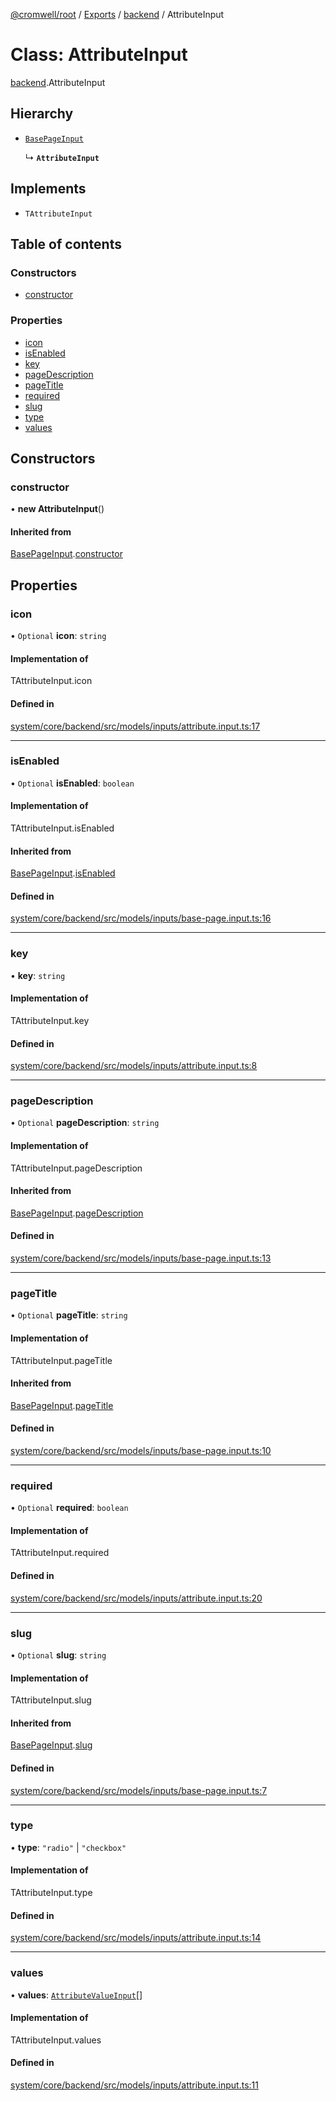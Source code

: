 [@cromwell/root](../README.md) / [Exports](../modules.md) / [backend](../modules/backend.md) / AttributeInput

# Class: AttributeInput

[backend](../modules/backend.md).AttributeInput

## Hierarchy

- [`BasePageInput`](backend.BasePageInput.md)

  ↳ **`AttributeInput`**

## Implements

- `TAttributeInput`

## Table of contents

### Constructors

- [constructor](backend.AttributeInput.md#constructor)

### Properties

- [icon](backend.AttributeInput.md#icon)
- [isEnabled](backend.AttributeInput.md#isenabled)
- [key](backend.AttributeInput.md#key)
- [pageDescription](backend.AttributeInput.md#pagedescription)
- [pageTitle](backend.AttributeInput.md#pagetitle)
- [required](backend.AttributeInput.md#required)
- [slug](backend.AttributeInput.md#slug)
- [type](backend.AttributeInput.md#type)
- [values](backend.AttributeInput.md#values)

## Constructors

### constructor

• **new AttributeInput**()

#### Inherited from

[BasePageInput](backend.BasePageInput.md).[constructor](backend.BasePageInput.md#constructor)

## Properties

### icon

• `Optional` **icon**: `string`

#### Implementation of

TAttributeInput.icon

#### Defined in

[system/core/backend/src/models/inputs/attribute.input.ts:17](https://github.com/CromwellCMS/Cromwell/blob/master/system/core/backend/src/models/inputs/attribute.input.ts#L17)

___

### isEnabled

• `Optional` **isEnabled**: `boolean`

#### Implementation of

TAttributeInput.isEnabled

#### Inherited from

[BasePageInput](backend.BasePageInput.md).[isEnabled](backend.BasePageInput.md#isenabled)

#### Defined in

[system/core/backend/src/models/inputs/base-page.input.ts:16](https://github.com/CromwellCMS/Cromwell/blob/master/system/core/backend/src/models/inputs/base-page.input.ts#L16)

___

### key

• **key**: `string`

#### Implementation of

TAttributeInput.key

#### Defined in

[system/core/backend/src/models/inputs/attribute.input.ts:8](https://github.com/CromwellCMS/Cromwell/blob/master/system/core/backend/src/models/inputs/attribute.input.ts#L8)

___

### pageDescription

• `Optional` **pageDescription**: `string`

#### Implementation of

TAttributeInput.pageDescription

#### Inherited from

[BasePageInput](backend.BasePageInput.md).[pageDescription](backend.BasePageInput.md#pagedescription)

#### Defined in

[system/core/backend/src/models/inputs/base-page.input.ts:13](https://github.com/CromwellCMS/Cromwell/blob/master/system/core/backend/src/models/inputs/base-page.input.ts#L13)

___

### pageTitle

• `Optional` **pageTitle**: `string`

#### Implementation of

TAttributeInput.pageTitle

#### Inherited from

[BasePageInput](backend.BasePageInput.md).[pageTitle](backend.BasePageInput.md#pagetitle)

#### Defined in

[system/core/backend/src/models/inputs/base-page.input.ts:10](https://github.com/CromwellCMS/Cromwell/blob/master/system/core/backend/src/models/inputs/base-page.input.ts#L10)

___

### required

• `Optional` **required**: `boolean`

#### Implementation of

TAttributeInput.required

#### Defined in

[system/core/backend/src/models/inputs/attribute.input.ts:20](https://github.com/CromwellCMS/Cromwell/blob/master/system/core/backend/src/models/inputs/attribute.input.ts#L20)

___

### slug

• `Optional` **slug**: `string`

#### Implementation of

TAttributeInput.slug

#### Inherited from

[BasePageInput](backend.BasePageInput.md).[slug](backend.BasePageInput.md#slug)

#### Defined in

[system/core/backend/src/models/inputs/base-page.input.ts:7](https://github.com/CromwellCMS/Cromwell/blob/master/system/core/backend/src/models/inputs/base-page.input.ts#L7)

___

### type

• **type**: ``"radio"`` \| ``"checkbox"``

#### Implementation of

TAttributeInput.type

#### Defined in

[system/core/backend/src/models/inputs/attribute.input.ts:14](https://github.com/CromwellCMS/Cromwell/blob/master/system/core/backend/src/models/inputs/attribute.input.ts#L14)

___

### values

• **values**: [`AttributeValueInput`](backend.AttributeValueInput.md)[]

#### Implementation of

TAttributeInput.values

#### Defined in

[system/core/backend/src/models/inputs/attribute.input.ts:11](https://github.com/CromwellCMS/Cromwell/blob/master/system/core/backend/src/models/inputs/attribute.input.ts#L11)
